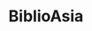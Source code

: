---
layout: homepage
title: BiblioAsia
description: 'BiblioAsia is a free quarterly publication produced by the National Library Board. It features articles on the history, culture and heritage of Singapore within the larger Asian context, and has a strong focus on the collections and services of the National Library.'
permalink: /
notification: 'This website is in beta - your valuable <a href="https://www.google.com">feedback</a> will help us in improving it.'

sections:
    -
        hero:
            title: 'Early Photographs of Singapore'
            background: /images/homepage-background.png
            button: 'Read this issue!'
            url: /about-us/
            key_highlights:
                -
                    title: 'Give me shelter- The five-footway story'
                    description: 'Important highlight A is important'
                    url: 'https://google.com'
                -
                    title: 'Civilians in the crossfire: The Malayan emergency'
                    description: 'Important highlight B is equally important'
                    url: 'https://yahoo.com'
                -
                    title: 'On Paper: Singapore Before 1867'
                    description: 'Page A is important too'
                    url: /page-A/
    -
        resources:
            title: Articles
            subtitle: 'Read up on'
            button: 'More articles'
            url: resources/

---